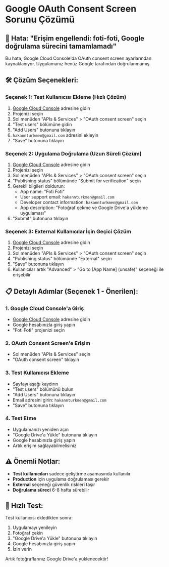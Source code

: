 # Google OAuth Consent Screen Sorunu Çözümü

## 🔴 Hata: "Erişim engellendi: foti-foti, Google doğrulama sürecini tamamlamadı"

Bu hata, Google Cloud Console'da OAuth consent screen ayarlarından kaynaklanıyor. Uygulamanız henüz Google tarafından doğrulanmamış.

## 🛠️ Çözüm Seçenekleri:

### Seçenek 1: Test Kullanıcısı Ekleme (Hızlı Çözüm)

1. [Google Cloud Console](https://console.cloud.google.com/) adresine gidin
2. Projenizi seçin
3. Sol menüden "APIs & Services" > "OAuth consent screen" seçin
4. "Test users" bölümüne gidin
5. "Add Users" butonuna tıklayın
6. `hakannturkmen@gmail.com` adresini ekleyin
7. "Save" butonuna tıklayın

### Seçenek 2: Uygulama Doğrulama (Uzun Süreli Çözüm)

1. [Google Cloud Console](https://console.cloud.google.com/) adresine gidin
2. Projenizi seçin
3. Sol menüden "APIs & Services" > "OAuth consent screen" seçin
4. "Publishing status" bölümünde "Submit for verification" seçin
5. Gerekli bilgileri doldurun:
   - App name: "Foti Foti"
   - User support email: `hakannturkmen@gmail.com`
   - Developer contact information: `hakannturkmen@gmail.com`
   - App description: "Fotoğraf çekme ve Google Drive'a yükleme uygulaması"
6. "Submit" butonuna tıklayın

### Seçenek 3: External Kullanıcılar İçin Geçici Çözüm

1. [Google Cloud Console](https://console.cloud.google.com/) adresine gidin
2. Projenizi seçin
3. Sol menüden "APIs & Services" > "OAuth consent screen" seçin
4. "Publishing status" bölümünde "External" seçin
5. "Save" butonuna tıklayın
6. Kullanıcılar artık "Advanced" > "Go to [App Name] (unsafe)" seçeneği ile erişebilir

## 📋 Detaylı Adımlar (Seçenek 1 - Önerilen):

### 1. Google Cloud Console'a Giriş
- [Google Cloud Console](https://console.cloud.google.com/) adresine gidin
- Google hesabınızla giriş yapın
- "Foti Foti" projenizi seçin

### 2. OAuth Consent Screen'e Erişim
- Sol menüden "APIs & Services" seçin
- "OAuth consent screen" tıklayın

### 3. Test Kullanıcısı Ekleme
- Sayfayı aşağı kaydırın
- "Test users" bölümünü bulun
- "Add Users" butonuna tıklayın
- Email adresini girin: `hakannturkmen@gmail.com`
- "Save" butonuna tıklayın

### 4. Test Etme
- Uygulamanızı yeniden açın
- "Google Drive'a Yükle" butonuna tıklayın
- Google hesabınızla giriş yapın
- Artık erişim sağlayabilmelisiniz

## ⚠️ Önemli Notlar:

- **Test kullanıcıları** sadece geliştirme aşamasında kullanılır
- **Production** için uygulama doğrulaması gerekir
- **External** seçeneği güvenlik riskleri taşır
- **Doğrulama süreci** 6-8 hafta sürebilir

## 🔧 Hızlı Test:

Test kullanıcısı ekledikten sonra:
1. Uygulamayı yenileyin
2. Fotoğraf çekin
3. "Google Drive'a Yükle" butonuna tıklayın
4. Google hesabınızla giriş yapın
5. İzin verin

Artık fotoğraflarınız Google Drive'a yüklenecektir! 